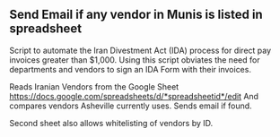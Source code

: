 ## Send Email if any vendor in Munis is listed in spreadsheet

Script to automate the Iran Divestment Act (IDA) process for direct pay invoices greater than $1,000. Using this script obviates the need for departments and vendors to sign an IDA Form with their invoices.

Reads Iranian Vendors from the Google Sheet 
https://docs.google.com/spreadsheets/d/*spreadsheetid*/edit
And compares vendors Asheville currently uses. Sends email if found.

Second sheet also allows whitelisting of vendors by ID.

